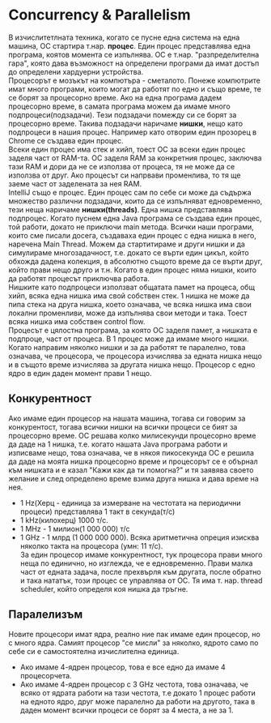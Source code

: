 # Concurrency & Parallelism
В изчислитетлната техника, когато се пусне една система на една машина, ОС стартира т.нар. **процес**. Един процес представлява една програма, коятов момента се изпълнява.
ОС е т.нар. "разпределителна гара", която дава възможност на определени програми да имат достъп до определени хардуерни устройства.  
Процесорът е мозъкът на компютъра - сметалото. Понеже компютрите имат много програми, които могат да работят по едно и също време, те се борят за процесорно време.
Ако на една програма дадем процесорно време, в самата програма можем да имаме много подпроцеси(подзадачи). Тези подзадачи помежду си се борят за процесорно време. Такива подзадачи
наричаме **нишки**, нещо като подпроцеси в нашия процес. Например като отворим един прозорец в Chrome се създава един процес.  
Всеки един процес има стек и хийп, тоест ОС за всеки един процес заделя част от RAM-та. ОС заделя RAM за конкретния процес, заключва тази RAM и дори да не се използва от процеса,
тя не може да се използва от друг. Ако процесът си напрвави променлива, то тя ще заеме част от заделената за нея RAM.  
IntelliJ също е процес. Един процес сам по себе си може да съдържа множество различни подзадачи, които да се изпълняват едновременно, тези неща наричаме **нишки(threads)**. Една
нишка представлява подпроцес. Когато пуснем една Java програма се създава един процес, той работи, докато не приключи main метода. Всички наши програми, които сме писали досега,
създаваха един процес с една нишка в него, наречена Main Thread. Можем да стартитираме и други нишки и да симулираме многозадачност, т.е. докато се върти един цикъл, който обхожда
дадена колекция, в абсолютно същото време да се върти друг, който прави нещо друго и т.н. Когато в един процес няма нишки, които да работят процесът приключва работа.  
Нишките като подпроцеси използват общатата памет на процеса, общ хийп, всяка една нишка има свой собствен стек. 1 нишка не може да пипа стека на друга нишка, което означава, че
всяка нишка има свои локални променливи, може да изпълнява свои методи и така. Тоест всяка нишка има собствен control flow.  
Процесът е цялостна програма, за която ОС заделя памет, а нишката е подпроце, част от процеса. В 1 процес може да имаме много нишки.  
Когато направим няколко нишки и за да работят те паралелно, това означава, че процесора, че процесора изчислява за едната нишка нещо и в същото време изчислява за другата нишка
нещо. Процесор с едно ядро в един даден момент прави 1 нещо. 
## Конкурентност
Ако имаме един процесор на нашата машина, тогава си говорим за конкурентост, тогава всички нишки на всички процеси се бият за процесорно време. ОС решава колко милисекунди
процесорно време да даде на 1 нишка, т.е. когато нашата Java програма работи и изписваме нещо, това означава, че в някоя пикосекунда ОС е решила да даде на моята нишка процесорно време и процесорът се е обърнал към нишката и е казал "Кажи как да ти помогна?"  и тя заявява своето желание и след определено време взима друга нишка и дава време на нея.  
- 1 Hz(Херц - единица за измерване на честотата на периодични процеси) представлява 1 такт в секунда(т/с) 
- 1 kHz(килохерц) 1000 т/с. 
- 1 МHz - 1 милион(1 000 000) т/с
-  1 GHz - 1 млрд (1 000 000 000).
Всяка аритметична опреция изисква няколко такта на процесора (умн: 11 т/с).  
За един процесор имаме конкурентност, тук процесора прави много неща по единично, но изглежда, че е едновременно. Прави малка част от едната задача, после прехвърля към другата, после обратно и така нататък, този процес се управлява от ОС. Тя има т. нар. thread scheduler, който определя коя нишка да тръгне.  
## Паралелизъм
Новите процесори имат ядра, реално ние пак имаме един процесор, но с много ядра. Самият процесор "се мисли" за няколко, ядрото само по себе си е самостоятелна изчислителна единица. 
- Ако имаме 4-ядрен процесор, това е все едно да имаме 4 процесорчета.
- Ако имаме 4-ядрен процесор с 3 GHz честота, това означава, че всяко от ядрата работи на тази честота, т.е докато 1 процес работи на едното ядро, друг може паралелно да работи на другото, така в даден момент всички процеси се борят за 4 места, а не за 1.


